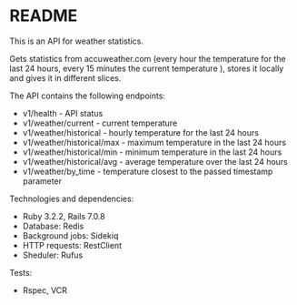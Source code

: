 # README

This is an API for weather statistics.

Gets statistics from accuweather.com (every hour the temperature for the last 24 hours, every 15 minutes the current temperature ), stores it locally and gives it in different slices.

The API contains the following endpoints:

* v1/health - API status
* v1/weather/current - current temperature
* v1/weather/historical - hourly temperature for the last 24 hours
* v1/weather/historical/max - maximum temperature in the last 24 hours
* v1/weather/historical/min - minimum temperature in the last 24 hours
* v1/weather/historical/avg - average temperature over the last 24 hours
* v1/weather/by_time - temperature closest to the passed timestamp parameter

Technologies and dependencies:

* Ruby 3.2.2, Rails 7.0.8
* Database: Redis
* Background jobs: Sidekiq
* HTTP requests: RestClient
* Sheduler: Rufus

Tests:

* Rspec, VCR
